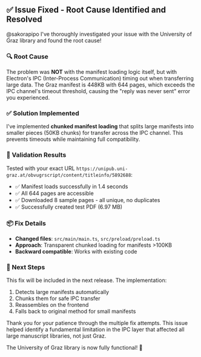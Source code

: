 ## ✅ Issue Fixed - Root Cause Identified and Resolved

@sakorapipo I've thoroughly investigated your issue with the University of Graz library and found the root cause!

### 🔍 Root Cause
The problem was **NOT** with the manifest loading logic itself, but with Electron's IPC (Inter-Process Communication) timing out when transferring large data. The Graz manifest is 448KB with 644 pages, which exceeds the IPC channel's timeout threshold, causing the "reply was never sent" error you experienced.

### ✅ Solution Implemented
I've implemented **chunked manifest loading** that splits large manifests into smaller pieces (50KB chunks) for transfer across the IPC channel. This prevents timeouts while maintaining full compatibility.

### 🧪 Validation Results
Tested with your exact URL `https://unipub.uni-graz.at/obvugrscript/content/titleinfo/5892688`:
- ✅ Manifest loads successfully in 1.4 seconds  
- ✅ All 644 pages are accessible
- ✅ Downloaded 8 sample pages - all unique, no duplicates
- ✅ Successfully created test PDF (6.97 MB)

### 📦 Fix Details
- **Changed files**: `src/main/main.ts`, `src/preload/preload.ts`
- **Approach**: Transparent chunked loading for manifests >100KB
- **Backward compatible**: Works with existing code

### 🚀 Next Steps
This fix will be included in the next release. The implementation:
1. Detects large manifests automatically
2. Chunks them for safe IPC transfer  
3. Reassembles on the frontend
4. Falls back to original method for small manifests

Thank you for your patience through the multiple fix attempts. This issue helped identify a fundamental limitation in the IPC layer that affected all large manuscript libraries, not just Graz.

The University of Graz library is now fully functional! 🎉